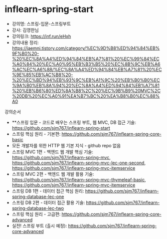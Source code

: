 # inflearn-spring-start

- 강의명: 스프링-입문-스프링부트
- 강사: 김영한님
- 강의링크: https://inf.run/eHxh
- 강의내용 정리: https://jaemni.tistory.com/category/%EC%9D%B8%ED%94%84%EB%9F%B0%20-%20%EC%8A%A4%ED%94%84%EB%A7%81%20%EC%99%84%EC%A0%84%20%EC%A0%95%EB%B3%B5%20%EC%8B%9C%EB%A6%AC%EC%A6%88/%EC%8A%A4%ED%94%84%EB%A7%81%20%EC%9E%85%EB%AC%B8%20-%20%EC%BD%94%EB%93%9C%EB%A1%9C%20%EB%B0%B0%EC%9A%B0%EB%8A%94%20%EC%8A%A4%ED%94%84%EB%A7%81%20%EB%B6%80%ED%8A%B8%2C%20%EC%9B%B9%20MVC%2C%20DB%20%EC%A0%91%EA%B7%BC%20%EA%B8%B0%EC%88%A0

강의순서
- **스프링 입문 - 코드로 배우는 스프링 부트, 웹 MVC, DB 접근 기술: https://github.com/sjm767/inflearn-spring-start
- 스프링 핵심 원리 - 기본편: https://github.com/sjm767/inflearn-spring-core-basic
- 모든 개발자를 위한 HTTP 웹 기본 지식 - github repo 없음
- 스프링 MVC 1편 - 백엔드 웹 개발 핵심 기술: https://github.com/sjm767/inflearn-spring-mvc, https://github.com/sjm767/inflearn-spring-mvc-lec-one-second, https://github.com/sjm767/inflearn-spring-mvc-itemservice
- 스프링 MVC 2편 - 백엔드 웹 개발 활용 기술: https://github.com/sjm767/inflearn-spring-mvc-thymeleaf-basic, https://github.com/sjm767/inflearn-spring-mvc-itemservice
- 스프링 DB 1편 - 데이터 접근 핵심 원리: https://github.com/sjm767/inflearn-spring-database-lec-one
- 스프링 DB 2편 - 데이터 접근 활용 기술: https://github.com/sjm767/inflearn-spring-database-lec-two
- 스프링 핵심 원리 - 고급편: https://github.com/sjm767/inflearn-spring-core-advanced
- 실전! 스프링 부트  (출시 예정): https://github.com/sjm767/inflearn-spring-core-advanced
